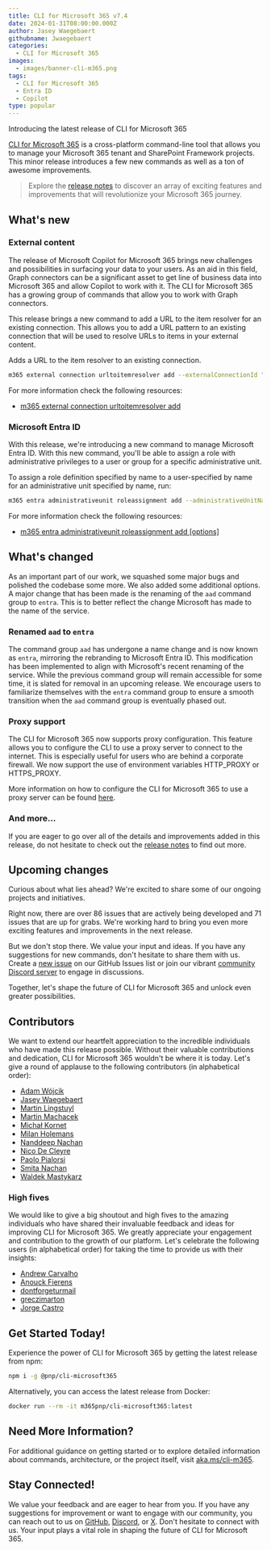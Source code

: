 ```yaml
---
title: CLI for Microsoft 365 v7.4
date: 2024-01-31T08:00:00.000Z
author: Jasey Waegebaert
githubname: Jwaegebaert
categories:
  - CLI for Microsoft 365
images:
  - images/banner-cli-m365.png
tags:
  - CLI for Microsoft 365
  - Entra ID
  - Copilot
type: popular
---
```


Introducing the latest release of CLI for Microsoft 365

[CLI for Microsoft 365](https://aka.ms/cli-m365) is a cross-platform command-line tool that allows you to manage your Microsoft 365 tenant and SharePoint Framework projects. This minor release introduces a few new commands as well as a ton of awesome improvements.

> Explore the [release notes](https://aka.ms/cli-m365/notes) to discover an array of exciting features and improvements that will revolutionize your Microsoft 365 journey. 
 
## What's new

### External content

The release of Microsoft Copilot for Microsoft 365 brings new challenges and possibilities in surfacing your data to your users. As an aid in this field, Graph connectors can be a significant asset to get line of business data into Microsoft 365 and allow Copilot to work with it. The CLI for Microsoft 365 has a growing group of commands that allow you to work with Graph connectors. 

This release brings a new command to add a URL to the item resolver for an existing connection. This allows you to add a URL pattern to an existing connection that will be used to resolve URLs to items in your external content.

Adds a URL to the item resolver to an existing connection.

```sh
m365 external connection urltoitemresolver add --externalConnectionId "samplesolutiongallery" --baseUrls "https://adoption.microsoft.com" --urlPattern "/sample-solution-gallery/sample/(?<sampleId>[^/]+)" --itemId "{sampleId}" --priority 1
```

For more information check the following resources:   
- [m365 external connection urltoitemresolver add](https://pnp.github.io/cli-microsoft365/cmd/external/connection/connection-urltoitemresolver-add/)

### Microsoft Entra ID

With this release, we're introducing a new command to manage Microsoft Entra ID. With this new command, you'll be able to assign a role with administrative privileges to a user or group for a specific administrative unit.

To assign a role definition specified by name to a user-specified by name for an administrative unit specified by name, run:

```sh
m365 entra administrativeunit roleassignment add --administrativeUnitName 'Marketing Division' --roleDefinitionName 'License Administrator' --userName 'john.doe@contoso.com'
```

For more information check the following resources:
- [m365 entra administrativeunit roleassignment add [options]](https://pnp.github.io/cli-microsoft365/cmd/entra/administrativeunit/administrativeunit-roleassignment-add/)

## What's changed

As an important part of our work, we squashed some major bugs and polished the codebase some more. We also added some additional options. A major change that has been made is the renaming of the `aad` command group to `entra`. This is to better reflect the change Microsoft has made to the name of the service.

### Renamed `aad` to `entra`

The command group `aad` has undergone a name change and is now known as `entra`, mirroring the rebranding to Microsoft Entra ID. This modification has been implemented to align with Microsoft's recent renaming of the service. While the previous command group will remain accessible for some time, it is slated for removal in an upcoming release. We encourage users to familiarize themselves with the `entra` command group to ensure a smooth transition when the `aad` command group is eventually phased out.

### Proxy support

The CLI for Microsoft 365 now supports proxy configuration. This feature allows you to configure the CLI to use a proxy server to connect to the internet. This is especially useful for users who are behind a corporate firewall. We now support the use of environment variables HTTP_PROXY or HTTPS_PROXY.

More information on how to configure the CLI for Microsoft 365 to use a proxy server can be found [here](https://pnp.github.io/cli-microsoft365/user-guide/using-proxy-url).

### And more...

If you are eager to go over all of the details and improvements added in this release, do not hesitate to check out the [release notes](https://pnp.github.io/cli-microsoft365/about/release-notes#v740) to find out more.

## Upcoming changes

Curious about what lies ahead? We're excited to share some of our ongoing projects and initiatives.

Right now, there are over 86 issues that are actively being developed and 71 issues that are up for grabs. We're working hard to bring you even more exciting features and improvements in the next release. 

But we don't stop there. We value your input and ideas. If you have any suggestions for new commands, don't hesitate to share them with us. Create a [new issue](https://github.com/pnp/cli-microsoft365/issues/new?assignees=&labels=&template=new-command.yml&title=New+command%3A+%3Cshort+description%3E) on our GitHub Issues list or join our vibrant [community Discord server](https://aka.ms/cli-m365/discord) to engage in discussions.

Together, let's shape the future of CLI for Microsoft 365 and unlock even greater possibilities.

## Contributors

We want to extend our heartfelt appreciation to the incredible individuals who have made this release possible. Without their valuable contributions and dedication, CLI for Microsoft 365 wouldn't be where it is today. Let's give a round of applause to the following contributors (in alphabetical order):


- [Adam Wójcik](https://github.com/Adam-it)
- [Jasey Waegebaert](https://github.com/Jwaegebaert)
- [Martin Lingstuyl](https://github.com/martinlingstuyl)
- [Martin Machacek](https://github.com/MartinM85)
- [Michał Kornet](https://github.com/mkm17)
- [Milan Holemans](https://github.com/milanholemans)
- [Nanddeep Nachan](https://github.com/nanddeepn)
- [Nico De Cleyre](https://github.com/nicodecleyre)
- [Paolo Pialorsi](https://github.com/PaoloPia)
- [Smita Nachan](https://github.com/SmitaNachan)
- [Waldek Mastykarz](https://github.com/waldekmastykarz)

### High fives

We would like to give a big shoutout and high fives to the amazing individuals who have shared their invaluable feedback and ideas for improving CLI for Microsoft 365. We greatly appreciate your engagement and contribution to the growth of our platform. Let's celebrate the following users (in alphabetical order) for taking the time to provide us with their insights:

- [Andrew Carvalho](https://github.com/AndrewCarvalho)
- [Anouck Fierens](https://github.com/AnouckF)
- [dontforgeturmail](https://github.com/dontforgeturmail)
- [greczimarton](https://github.com/greczimarton)
- [Jorge Castro](https://github.com/jorgecc)

## Get Started Today!

Experience the power of CLI for Microsoft 365 by getting the latest release from npm:

```bash
npm i -g @pnp/cli-microsoft365
```

Alternatively, you can access the latest release from Docker:

```bash
docker run --rm -it m365pnp/cli-microsoft365:latest
```

## Need More Information?

For additional guidance on getting started or to explore detailed information about commands, architecture, or the project itself, visit [aka.ms/cli-m365](https://aka.ms/cli-m365).

## Stay Connected!

We value your feedback and are eager to hear from you. If you have any suggestions for improvement or want to engage with our community, you can reach out to us on [GitHub](https://github.com/pnp/cli-microsoft365/issues), [Discord](https://aka.ms/cli-m365/discord), or [X](https://x.com/climicrosoft365). Don't hesitate to connect with us. Your input plays a vital role in shaping the future of CLI for Microsoft 365.
